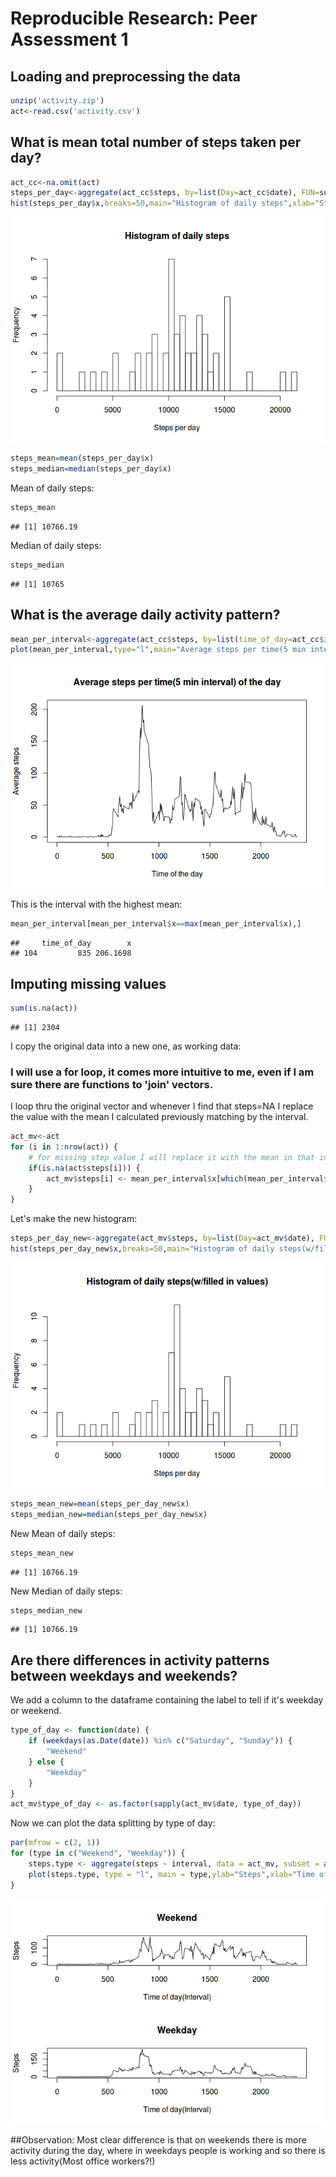 # Reproducible Research: Peer Assessment 1


## Loading and preprocessing the data

```r
unzip('activity.zip')
act<-read.csv('activity.csv')
```

## What is mean total number of steps taken per day?

```r
act_cc<-na.omit(act)
steps_per_day<-aggregate(act_cc$steps, by=list(Day=act_cc$date), FUN=sum)
hist(steps_per_day$x,breaks=50,main="Histogram of daily steps",xlab="Steps per day")
```

![](PA1_template_files/figure-html/unnamed-chunk-2-1.png) 

```r
steps_mean=mean(steps_per_day$x)
steps_median=median(steps_per_day$x)
```
Mean of daily steps:

```r
steps_mean
```

```
## [1] 10766.19
```
Median of daily steps:

```r
steps_median
```

```
## [1] 10765
```


## What is the average daily activity pattern?

```r
mean_per_interval<-aggregate(act_cc$steps, by=list(time_of_day=act_cc$interval), FUN=mean)
plot(mean_per_interval,type="l",main="Average steps per time(5 min interval) of the day",xlab="Time of the day",ylab="Average steps")
```

![](PA1_template_files/figure-html/unnamed-chunk-5-1.png) 


This is the interval with the highest mean:

```r
mean_per_interval[mean_per_interval$x==max(mean_per_interval$x),]
```

```
##     time_of_day        x
## 104         835 206.1698
```


## Imputing missing values

```r
sum(is.na(act))
```

```
## [1] 2304
```
I copy the original data into a new one, as working data:

### I will use a for loop, it comes more intuitive to me, even if I am sure there are functions to 'join' vectors.
I loop thru the original vector and whenever I find that steps=NA I replace the value with the mean I calculated previously matching by the interval.


```r
act_mv<-act
for (i in 1:nrow(act)) {
    # for missing step value I will replace it with the mean in that interval taken from the mean we calculated previously
    if(is.na(act$steps[i])) {
        act_mv$steps[i] <- mean_per_interval$x[which(mean_per_interval$time_of_day==act_mv$interval[i])]
    }
}
```

Let's make the new histogram:

```r
steps_per_day_new<-aggregate(act_mv$steps, by=list(Day=act_mv$date), FUN=sum)
hist(steps_per_day_new$x,breaks=50,main="Histogram of daily steps(w/filled in values)",xlab="Steps per day")
```

![](PA1_template_files/figure-html/unnamed-chunk-9-1.png) 

```r
steps_mean_new=mean(steps_per_day_new$x)
steps_median_new=median(steps_per_day_new$x)
```

New Mean of daily steps:

```r
steps_mean_new
```

```
## [1] 10766.19
```

New Median of daily steps:

```r
steps_median_new
```

```
## [1] 10766.19
```

## Are there differences in activity patterns between weekdays and weekends?

We add a column to the dataframe containing the label to tell if it's weekday or weekend.

```r
type_of_day <- function(date) {
    if (weekdays(as.Date(date)) %in% c("Saturday", "Sunday")) {
        "Weekend"
    } else {
        "Weekday"
    }
}
act_mv$type_of_day <- as.factor(sapply(act_mv$date, type_of_day))
```

Now we can plot the data splitting by type of day:


```r
par(mfrow = c(2, 1))
for (type in c("Weekend", "Weekday")) {
    steps.type <- aggregate(steps ~ interval, data = act_mv, subset = act_mv$type_of_day ==  type, FUN = mean)
    plot(steps.type, type = "l", main = type,ylab="Steps",xlab="Time of day(Interval)")
}
```

![](PA1_template_files/figure-html/unnamed-chunk-13-1.png) 

##Observation:
Most clear difference is that on weekends there is more activity during the day, where in weekdays people is working and so there is less activity(Most office workers?!)

